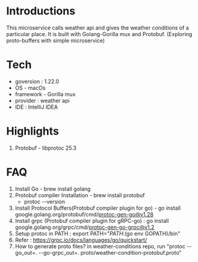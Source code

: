 # Introductions
This microservice calls weather api and gives the weather conditions of a particular place.
It is built with Golang-Gorilla mux and Protobuf.
(Exploring proto-buffers with simple microservice)

# Tech
* goversion : 1.22.0
* OS - macOs
* framework - Gorilla mux
* provider : weather api
* IDE : IntelliJ IDEA

# Highlights
1. Protobuf - libprotoc 25.3

# FAQ
1. Install Go - brew install golang
2. Protobuf compiler Installation - brew install protobuf
    * protoc --version
3. Install Protocol Buffers(Protobuf compiler plugin for go) -  go install google.golang.org/protobuf/cmd/protoc-gen-go@v1.28
4. Install grpc (Protobuf compiler plugin for gRPC-go) : go install google.golang.org/grpc/cmd/protoc-gen-go-grpc@v1.2
5. Setup protoc in PATH :  export PATH="$PATH:$(go env GOPATH)/bin"
6. Refer : https://grpc.io/docs/languages/go/quickstart/
7. How to generate proto files? in weather-conditions repo, run "protoc --go_out=. --go-grpc_out=. proto/weather-condition-protobuf.proto"